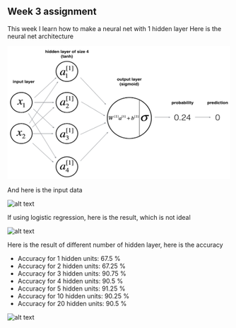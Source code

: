 ## Week 3 assignment

This week I learn how to make a neural net with 1 hidden layer
Here is the neural net architecture

<img src="images/classification_kiank.png" style="width:600px;height:300px;">

And here is the input data

![alt text](/images/input_data.png)

If using logistic regression, here is the result, which is not ideal

![alt text](/images/log_class.png)

Here is the result of different number of hidden layer, here is the accuracy

- Accuracy for 1 hidden units: 67.5 %
- Accuracy for 2 hidden units: 67.25 %
- Accuracy for 3 hidden units: 90.75 %
- Accuracy for 4 hidden units: 90.5 %
- Accuracy for 5 hidden units: 91.25 %
- Accuracy for 10 hidden units: 90.25 %
- Accuracy for 20 hidden units: 90.5 %

![alt text](/images/output.png)

